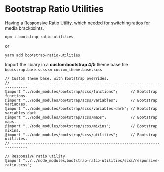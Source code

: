 # Bootstrap Ratio Utilities

Having a Responsive Ratio Utility, which needed for switching ratios for media brackpoints.

```
npm i bootstrap-ratio-utilities
```

or 
```
yarn add bootstrap-ratio-utilities
```

Import the library in a **custom bootstrap 4/5** theme base file
`bootstrap.base.scss`
or `custom_theme.base.scss`
```
// Custom theme base, with Bootstrap overrides.
// -----------------------------------------------------------------------------
@import "../node_modules/bootstrap/scss/functions";      // Bootstrap functions.
@import "../node_modules/bootstrap/scss/variables";      // Bootstrap variables.
@import "../node_modules/bootstrap/scss/variables-dark"; // Bootstrap variables dark.
@import "../node_modules/bootstrap/scss/maps";           // Bootstrap maps.
@import "../node_modules/bootstrap/scss/mixins";         // Bootstrap mixins.
@import "../node_modules/bootstrap/scss/utilities";      // Bootstrap utilities.
// -----------------------------------------------------------------------------

// Responsive ratio utility.
@import "../../node_modules/bootstrap-ratio-utilities/scss/responsive-ratio.scss";
```
